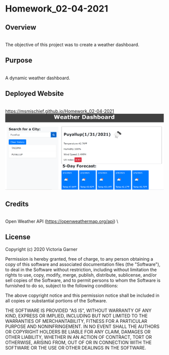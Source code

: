 # Homework_02-04-2021
 ## Overview
  \
  The objective of this project was to create a weather dashboard. 
  
  
   ## Purpose
   \
  A dynamic weather dashboard. 
   
   
   ## Deployed Website
   \
  https://msmischief.github.io/Homework_02-04-2021
  ![Website screenshot](https://github.com/MsMischief/Homework_02-04-2021/blob/main/assets/screengrab.PNG)
   
   
   ## Credits
   \
  Open Weather API (https://openweathermap.org/api) \
  
  ## License
 
Copyright (c) 2020 Victoria Garner

Permission is hereby granted, free of charge, to any person obtaining a copy of this software and associated documentation files (the "Software"), to deal in the Software without restriction, including without limitation the rights to use, copy, modify, merge, publish, distribute, sublicense, and/or sell copies of the Software, and to permit persons to whom the Software is furnished to do so, subject to the following conditions:

The above copyright notice and this permission notice shall be included in all copies or substantial portions of the Software.

THE SOFTWARE IS PROVIDED "AS IS", WITHOUT WARRANTY OF ANY KIND, EXPRESS OR IMPLIED, INCLUDING BUT NOT LIMITED TO THE WARRANTIES OF MERCHANTABILITY, FITNESS FOR A PARTICULAR PURPOSE AND NONINFRINGEMENT. IN NO EVENT SHALL THE AUTHORS OR COPYRIGHT HOLDERS BE LIABLE FOR ANY CLAIM, DAMAGES OR OTHER LIABILITY, WHETHER IN AN ACTION OF CONTRACT, TORT OR OTHERWISE, ARISING FROM, OUT OF OR IN CONNECTION WITH THE SOFTWARE OR THE USE OR OTHER DEALINGS IN THE SOFTWARE.
